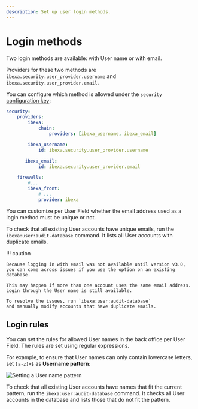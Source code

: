 ```yaml
---
description: Set up user login methods.
---
```


# Login methods

Two login methods are available: with User name or with email.

Providers for these two methods are `ibexa.security.user_provider.username`
and `ibexa.security.user_provider.email`.

You can configure which method is allowed under the `security` [configuration key](configuration.md#configuration-files):

``` yaml
security:
    providers:
        ibexa:
            chain:
                providers: [ibexa_username, ibexa_email]

        ibexa_username:
            id: ibexa.security.user_provider.username

       ibexa_email:
            id: ibexa.security.user_provider.email

    firewalls:
        #...
        ibexa_front:
            # ...
            provider: ibexa
```

You can customize per User Field whether the email address used as a login method must be unique or not.

To check that all existing User accounts have unique emails,
run the `ibexa:user:audit-database` command.
It lists all User accounts with duplicate emails.

!!! caution

    Because logging in with email was not available until version v3.0,
    you can come across issues if you use the option on an existing database.

    This may happen if more than one account uses the same email address.
    Login through the User name is still available.

    To resolve the issues, run `ibexa:user:audit-database`
    and manually modify accounts that have duplicate emails.

## Login rules

You can set the rules for allowed User names in the back office per User Field.
The rules are set using regular expressions.

For example, to ensure that User names can only contain lowercase letters,
set `[a-z]+$` as **Username pattern**:

![Setting a User name pattern](username_pattern.png)

To check that all existing User accounts have names that fit the current pattern,
run the `ibexa:user:audit-database` command.
It checks all User accounts in the database and lists those that do not fit the pattern.